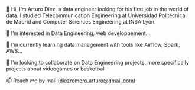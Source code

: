 👋 Hi, I’m Arturo Díez, a data engineer looking for his first job in the world of data. 
I studied Telecommunication Engineering at Universidad Politécnica de Madrid and Computer Sciences Engineering at INSA Lyon.

👀 I’m interested in Data Engineering, web developpement...

🌱 I’m currently learning data management with tools like Airflow, Spark, AWS...

💞️ I’m looking to collaborate on Data Engineering projects, more specifically projects about videogames or basketball.

📫 Reach me by mail (diezromero.arturo@gmail.com)
